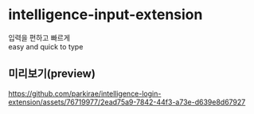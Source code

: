 # intelligence-input-extension <br />
입력을 편하고 빠르게 <br />
easy and quick to type <br />

## 미리보기(preview)

https://github.com/parkirae/intelligence-login-extension/assets/76719977/2ead75a9-7842-44f3-a73e-d639e8d67927

